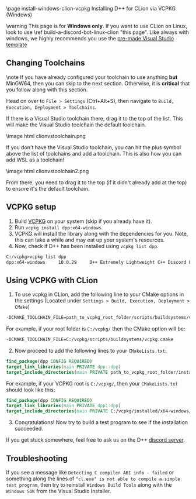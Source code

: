 \page install-windows-clion-vcpkg Installing D++ for CLion via VCPKG (Windows)

\warning This page is for **Windows only**. If you want to use CLion on Linux, look to use \ref build-a-discord-bot-linux-clion "this page". Like always with windows, we highly recommends you use the [pre-made Visual Studio template](https://github.com/brainboxdotcc/windows-bot-template/)

## Changing Toolchains

\note If you have already configured your toolchain to use anything **but** MinGW64, then you can skip to the next section. Otherwise, it is **critical** that you follow along with this section.

Head on over to `File > Settings` (Ctrl+Alt+S), then navigate to `Build, Execution, Deployment > Toolchains`.

If there is a Visual Studio toolchain there, drag it to the top of the list. This will make the Visual Studio toolchain the default toolchain.

\image html clionvstoolchain.png

If you don't have the Visual Studio toolchain, you can hit the plus symbol above the list of toolchains and add a toolchain. This is also how you can add WSL as a toolchain!

\image html clionvstoolchain2.png

From there, you need to drag it to the top (if it didn't already add at the top) to ensure it's the default toolchain.

## VCPKG setup

1. Build [VCPKG](https://vcpkg.io/) on your system (skip if you already have it).
2. Run `vcpkg install dpp:x64-windows`.
3. VCPKG will install the library along with the dependencies for you. Note, this can take a while and may eat up your system's resources.
4. Now, check if D++ has been installed using `vcpkg list dpp`.
```cmd
C:/vcpkg>vcpkg list dpp
dpp:x64-windows     10.0.29     D++ Extremely Lightweight C++ Discord Library.
```

## Using VCPKG with CLion 

1. To use vcpkg in CLion, add the following line to your CMake options in the settings (Located under `Settings > Build, Execution, Deployment > CMake`)
```cmd
-DCMAKE_TOOLCHAIN_FILE=path_to_vcpkg_root_folder/scripts/buildsystems/vcpkg.cmake
```
   For example, if your root folder is `C:/vcpkg/` then the CMake option will be:
```cmd
-DCMAKE_TOOLCHAIN_FILE=C:/vcpkg/scripts/buildsystems/vcpkg.cmake
```

2. Now proceed to add the following lines to your `CMakeLists.txt`:
```cmake
find_package(dpp CONFIG REQUIRED)
target_link_libraries(main PRIVATE dpp::dpp)
target_include_directories(main PRIVATE path_to_vcpkg_root_folder/installed/architecture-os/include)
```
   For example, if your VCPKG root is `C:/vcpkg/`, then your `CMakeLists.txt` should look like this:
```cmake
find_package(dpp CONFIG REQUIRED)
target_link_libraries(main PRIVATE dpp::dpp)
target_include_directories(main PRIVATE C:/vcpkg/installed/x64-windows/include)
```
   
3. Congratulations! Now try to build a test program to see if the installation succeeded.

If you get stuck somewhere, feel free to ask us on the D++ [discord server](https://discord.gg/dpp).

## Troubleshooting

If you see a message like `Detecting C compiler ABI info - failed` or something along the lines of `"cl.exe" is not able to compile a simple test program`, then try to reinstall `Windows Build Tools` along with the `Windows SDK` from the Visual Studio Installer. 
